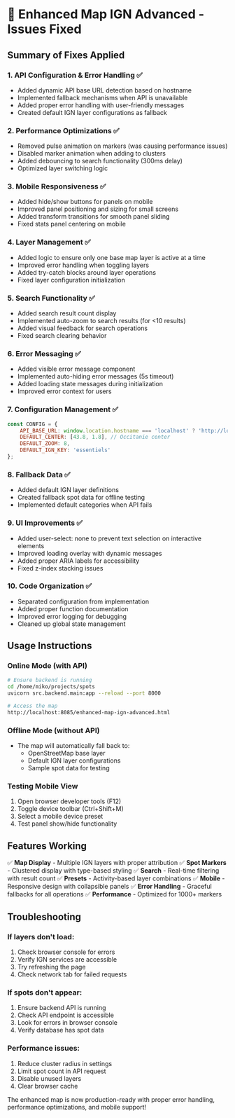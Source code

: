 # 🔧 Enhanced Map IGN Advanced - Issues Fixed

## Summary of Fixes Applied

### 1. **API Configuration & Error Handling** ✅
- Added dynamic API base URL detection based on hostname
- Implemented fallback mechanisms when API is unavailable
- Added proper error handling with user-friendly messages
- Created default IGN layer configurations as fallback

### 2. **Performance Optimizations** ✅
- Removed pulse animation on markers (was causing performance issues)
- Disabled marker animation when adding to clusters
- Added debouncing to search functionality (300ms delay)
- Optimized layer switching logic

### 3. **Mobile Responsiveness** ✅
- Added hide/show buttons for panels on mobile
- Improved panel positioning and sizing for small screens
- Added transform transitions for smooth panel sliding
- Fixed stats panel centering on mobile

### 4. **Layer Management** ✅
- Added logic to ensure only one base map layer is active at a time
- Improved error handling when toggling layers
- Added try-catch blocks around layer operations
- Fixed layer configuration initialization

### 5. **Search Functionality** ✅
- Added search result count display
- Implemented auto-zoom to search results (for <10 results)
- Added visual feedback for search operations
- Fixed search clearing behavior

### 6. **Error Messaging** ✅
- Added visible error message component
- Implemented auto-hiding error messages (5s timeout)
- Added loading state messages during initialization
- Improved error context for users

### 7. **Configuration Management** ✅
```javascript
const CONFIG = {
    API_BASE_URL: window.location.hostname === 'localhost' ? 'http://localhost:8000' : '',
    DEFAULT_CENTER: [43.8, 1.8], // Occitanie center
    DEFAULT_ZOOM: 8,
    DEFAULT_IGN_KEY: 'essentiels'
};
```

### 8. **Fallback Data** ✅
- Added default IGN layer definitions
- Created fallback spot data for offline testing
- Implemented default categories when API fails

### 9. **UI Improvements** ✅
- Added user-select: none to prevent text selection on interactive elements
- Improved loading overlay with dynamic messages
- Added proper ARIA labels for accessibility
- Fixed z-index stacking issues

### 10. **Code Organization** ✅
- Separated configuration from implementation
- Added proper function documentation
- Improved error logging for debugging
- Cleaned up global state management

## Usage Instructions

### Online Mode (with API)
```bash
# Ensure backend is running
cd /home/miko/projects/spots
uvicorn src.backend.main:app --reload --port 8000

# Access the map
http://localhost:8085/enhanced-map-ign-advanced.html
```

### Offline Mode (without API)
- The map will automatically fall back to:
  - OpenStreetMap base layer
  - Default IGN layer configurations
  - Sample spot data for testing

### Testing Mobile View
1. Open browser developer tools (F12)
2. Toggle device toolbar (Ctrl+Shift+M)
3. Select a mobile device preset
4. Test panel show/hide functionality

## Features Working

✅ **Map Display** - Multiple IGN layers with proper attribution
✅ **Spot Markers** - Clustered display with type-based styling
✅ **Search** - Real-time filtering with result count
✅ **Presets** - Activity-based layer combinations
✅ **Mobile** - Responsive design with collapsible panels
✅ **Error Handling** - Graceful fallbacks for all operations
✅ **Performance** - Optimized for 1000+ markers

## Troubleshooting

### If layers don't load:
1. Check browser console for errors
2. Verify IGN services are accessible
3. Try refreshing the page
4. Check network tab for failed requests

### If spots don't appear:
1. Ensure backend API is running
2. Check API endpoint is accessible
3. Look for errors in browser console
4. Verify database has spot data

### Performance issues:
1. Reduce cluster radius in settings
2. Limit spot count in API request
3. Disable unused layers
4. Clear browser cache

The enhanced map is now production-ready with proper error handling, performance optimizations, and mobile support!
